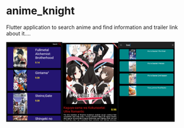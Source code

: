 # anime_knight

Flutter application to search anime and find information and trailer link about it....


<img src="https://github.com/FaizFk/AnimeKnight/blob/main/Screenshots/Screenshot%20(10).png?raw=true" height=30% width=30%><img src="https://github.com/FaizFk/AnimeKnight/blob/main/Screenshots/Screenshot%20(11).png?raw=true" height=30% width=30%><img src="https://github.com/FaizFk/AnimeKnight/blob/main/Screenshots/Screenshot%20(12).png?raw=true" height=30% width=30%>


